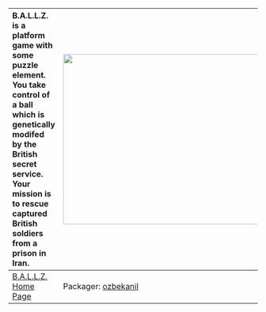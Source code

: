 | B.A.L.L.Z. is a platform game with some puzzle element. You take control of a ball which is genetically modifed by the British secret service. Your mission is to rescue captured British soldiers from a prison in Iran. | <a href='http://www.youtube.com/watch?feature=player_embedded&v=BGaLgr8z0LQ' target='_blank'><img src='http://img.youtube.com/vi/BGaLgr8z0LQ/0.jpg' width='425' height=344 /></a> |
|:--------------------------------------------------------------------------------------------------------------------------------------------------------------------------------------------------------------------------|:----------------------------------------------------------------------------------------------------------------------------------------------------------------------------------|
|[B.A.L.L.Z. Home Page](http://code.google.com/p/db-tins07/)| Packager: [ozbekanil](ozbekanil.md) |
